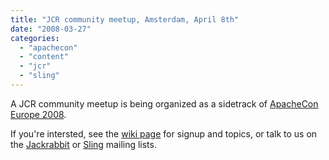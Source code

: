 ```yaml
---
title: "JCR community meetup, Amsterdam, April 8th"
date: "2008-03-27"
categories: 
  - "apachecon"
  - "content"
  - "jcr"
  - "sling"
---
```


A JCR community meetup is being organized as a sidetrack of [ApacheCon Europe 2008](http://www.eu.apachecon.com/eu2008/).

If you're intersted, see the [wiki page](http://wiki.apache.org/jackrabbit/JcrMeetupApril2008) for signup and topics, or talk to us on the [Jackrabbit](http://jackrabbit.apache.org/) or [Sling](http://incubator.apache.org/sling/) mailing lists.
